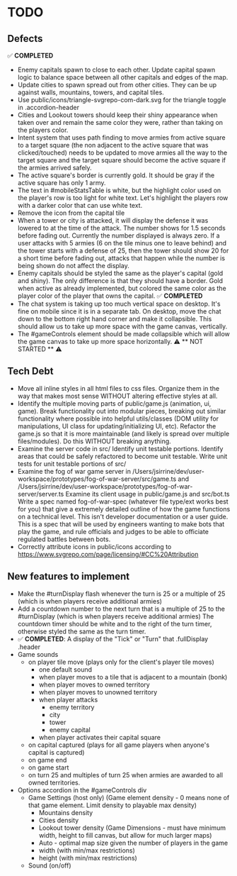 # TODO

## Defects

✅ **COMPLETED**

- Enemy capitals spawn to close to each other. Update capital spawn logic to
  balance space between all other capitals and edges of the map.
- Update cities to spawn spread out from other cities. They can be up against
  walls, mountains, towers, and capital tiles.
- Use public/icons/triangle-svgrepo-com-dark.svg for the triangle toggle in .accordion-header
- Cities and Lookout towers should keep their shiny appearance when taken over and
  remain the same color they were, rather than taking on the players color.
- Intent system that uses path finding to move armies from active square to a target square
  (the non adjacent to the active square that was clicked/touched)
  needs to be updated to move armies all the way to the target square and the target square should become
  the active square if the armies arrived safely.
- The active square's border is currently gold. It should be gray if the active square has only 1 army.
- The text in #mobileStatsTable is white, but the highlight color used on the player's row is too light for
  white text. Let's highlight the players row with a darker color that can use white text.
- Remove the icon from the capital tile
- When a tower or city is attacked, it will display the defense it was lowered to at the time of the attack.
  The number shows for 1.5 seconds before fading out. Currently the number displayed is always zero.
  If a user attacks with 5 armies (6 on the tile minus one to leave behind) and the tower starts with a
  defense of 25, then the tower should show 20 for a short time before fading out, attacks that happen
  while the number is being shown do not affect the display.
- Enemy capitals should be styled the same as the player's capital (gold and shiny). The only difference is that they should
  have a border. Gold when active as already implemented, but colored the same color as the player color of the player that owns the capital.
  ✅ **COMPLETED**
- The chat system is taking up too much vertical space on desktop. It's fine on mobile since it is in a separate tab.
  On desktop, move the chat down to the bottom right hand corner and make it collapsible. This should allow us to take
  up more space with the game canvas, vertically.
- The #gameControls element should be made collapsible which will allow the game canvas to take up more space horizontally.
  ⚠️ ** NOT STARTED ** ⚠️

## Tech Debt

- Move all inline styles in all html files to css files.
  Organize them in the way that makes most sense WITHOUT altering effective styles at all.
- Identify the multiple moving parts of public/game.js (animation, ui, game).
  Break functionality out into modular pieces, breaking out similar functionality
  where possible into helpful utils/classes (DOM utility for manipulations, UI class for updating/initializing UI, etc).
  Refactor the game.js so that it is more maintainable (and likely is spread over multiple files/modules).
  Do this WITHOUT breaking anything.
- Examine the server code in src/
  Identify unit testable portions. Identify areas that could be safely refactored to become unit testable.
  Write unit tests for unit testable portions of src/
- Examine the fog of war game server in
  /Users/jsirrine/dev/user-workspace/prototypes/fog-of-war-server/src/game.ts and
  /Users/jsirrine/dev/user-workspace/prototypes/fog-of-war-server/server.ts
  Examine its client usage in public/game.js and src/bot.ts
  Write a spec named fog-of-war-spec (whatever file type/ext works best for you)
  that give a extremely detailed outline of how the game functions on a technical level.
  This isn't developer documentation or a user guide.
  This is a spec that will be used by engineers wanting to make bots that play the game,
  and rule officials and judges to be able to officiate regulated battles between bots.
- Correctly attribute icons in public/icons according to https://www.svgrepo.com/page/licensing/#CC%20Attribution

## New features to implement

- Make the #turnDisplay flash whenever the turn is 25 or a multiple of 25 (which is when players receive additional armies)
- Add a countdown number to the next turn that is a multiple of 25 to the #turnDisplay (which is when players receive additional armies)
  The countdown timer should be white and to the right of the turn timer, otherwise styled the same as the turn timer.
- ✅ **COMPLETED**: A display of the "Tick" or "Turn" that .fullDisplay .header
- Game sounds
  - on player tile move (plays only for the client's player tile moves)
    - one default sound
    - when player moves to a tile that is adjacent to a mountain (bonk)
    - when player moves to owned territory
    - when player moves to unowned territory
    - when player attacks
      - enemy territory
      - city
      - tower
      - enemy capital
    - when player activates their capital square
  - on capital captured (plays for all game players when anyone's capital is captured)
  - on game end
  - on game start
  - on turn 25 and multiples of turn 25 when armies are awarded to all owned territories.
- Options accordion in the #gameControls div
  - Game Settings (host only)
    (Game element density - 0 means none of that game element. Limit density to playable max density)
    - Mountains density
    - Cities density
    - Lookout tower density
      (Game Dimensions - must have minimum width, height to fill canvas, but allow for much larger maps)
    - Auto - optimal map size given the number of players in the game
    - width (with min/max restrictions)
    - height (with min/max restrictions)
  - Sound (on/off)
